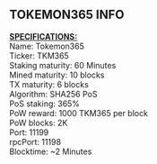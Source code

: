 TOKEMON365 INFO
--------------------------------------------------------------------------------------------------------------
<b><u>SPECIFICATIONS:</u></b><br>
Name: Tokemon365<br>
Ticker: TKM365<br>
Staking maturity: 60 Minutes <br>
Mined maturity: 10 blocks<br>
TX maturity: 6 blocks<br>
Algorithm: SHA256 PoS <br>
PoS staking: 365% <br>
PoW reward: 1000 TKM365 per block<br>
PoW blocks: 2K<br>
Port: 11199<br>
rpcPort: 11198<br>
Blocktime: ~2 Minutes<br>

